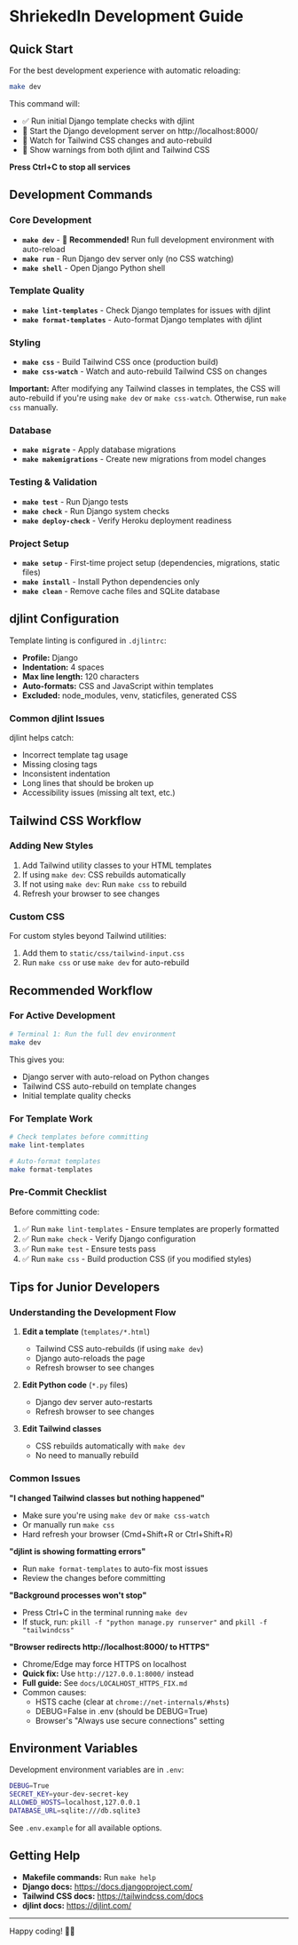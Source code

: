 # ShriekedIn Development Guide

## Quick Start

For the best development experience with automatic reloading:

```bash
make dev
```

This command will:
- ✅ Run initial Django template checks with djlint
- 🚀 Start the Django development server on http://localhost:8000/
- 👀 Watch for Tailwind CSS changes and auto-rebuild
- 🔄 Show warnings from both djlint and Tailwind CSS

**Press Ctrl+C to stop all services**

## Development Commands

### Core Development

- **`make dev`** - 🚀 **Recommended!** Run full development environment with auto-reload
- **`make run`** - Run Django dev server only (no CSS watching)
- **`make shell`** - Open Django Python shell

### Template Quality

- **`make lint-templates`** - Check Django templates for issues with djlint
- **`make format-templates`** - Auto-format Django templates with djlint

### Styling

- **`make css`** - Build Tailwind CSS once (production build)
- **`make css-watch`** - Watch and auto-rebuild Tailwind CSS on changes

**Important:** After modifying any Tailwind classes in templates, the CSS will auto-rebuild if you're using `make dev` or `make css-watch`. Otherwise, run `make css` manually.

### Database

- **`make migrate`** - Apply database migrations
- **`make makemigrations`** - Create new migrations from model changes

### Testing & Validation

- **`make test`** - Run Django tests
- **`make check`** - Run Django system checks
- **`make deploy-check`** - Verify Heroku deployment readiness

### Project Setup

- **`make setup`** - First-time project setup (dependencies, migrations, static files)
- **`make install`** - Install Python dependencies only
- **`make clean`** - Remove cache files and SQLite database

## djlint Configuration

Template linting is configured in `.djlintrc`:

- **Profile:** Django
- **Indentation:** 4 spaces
- **Max line length:** 120 characters
- **Auto-formats:** CSS and JavaScript within templates
- **Excluded:** node_modules, venv, staticfiles, generated CSS

### Common djlint Issues

djlint helps catch:
- Incorrect template tag usage
- Missing closing tags
- Inconsistent indentation
- Long lines that should be broken up
- Accessibility issues (missing alt text, etc.)

## Tailwind CSS Workflow

### Adding New Styles

1. Add Tailwind utility classes to your HTML templates
2. If using `make dev`: CSS rebuilds automatically
3. If not using `make dev`: Run `make css` to rebuild
4. Refresh your browser to see changes

### Custom CSS

For custom styles beyond Tailwind utilities:
1. Add them to `static/css/tailwind-input.css`
2. Run `make css` or use `make dev` for auto-rebuild

## Recommended Workflow

### For Active Development

```bash
# Terminal 1: Run the full dev environment
make dev
```

This gives you:
- Django server with auto-reload on Python changes
- Tailwind CSS auto-rebuild on template changes
- Initial template quality checks

### For Template Work

```bash
# Check templates before committing
make lint-templates

# Auto-format templates
make format-templates
```

### Pre-Commit Checklist

Before committing code:

1. ✅ Run `make lint-templates` - Ensure templates are properly formatted
2. ✅ Run `make check` - Verify Django configuration
3. ✅ Run `make test` - Ensure tests pass
4. ✅ Run `make css` - Build production CSS (if you modified styles)

## Tips for Junior Developers

### Understanding the Development Flow

1. **Edit a template** (`templates/*.html`)
   - Tailwind CSS auto-rebuilds (if using `make dev`)
   - Django auto-reloads the page
   - Refresh browser to see changes

2. **Edit Python code** (`*.py` files)
   - Django dev server auto-restarts
   - Refresh browser to see changes

3. **Edit Tailwind classes**
   - CSS rebuilds automatically with `make dev`
   - No need to manually rebuild

### Common Issues

**"I changed Tailwind classes but nothing happened"**
- Make sure you're using `make dev` or `make css-watch`
- Or manually run `make css`
- Hard refresh your browser (Cmd+Shift+R or Ctrl+Shift+R)

**"djlint is showing formatting errors"**
- Run `make format-templates` to auto-fix most issues
- Review the changes before committing

**"Background processes won't stop"**
- Press Ctrl+C in the terminal running `make dev`
- If stuck, run: `pkill -f "python manage.py runserver"` and `pkill -f "tailwindcss"`

**"Browser redirects http://localhost:8000/ to HTTPS"**
- Chrome/Edge may force HTTPS on localhost
- **Quick fix:** Use `http://127.0.0.1:8000/` instead
- **Full guide:** See `docs/LOCALHOST_HTTPS_FIX.md`
- Common causes:
  - HSTS cache (clear at `chrome://net-internals/#hsts`)
  - DEBUG=False in .env (should be DEBUG=True)
  - Browser's "Always use secure connections" setting

## Environment Variables

Development environment variables are in `.env`:

```bash
DEBUG=True
SECRET_KEY=your-dev-secret-key
ALLOWED_HOSTS=localhost,127.0.0.1
DATABASE_URL=sqlite:///db.sqlite3
```

See `.env.example` for all available options.

## Getting Help

- **Makefile commands:** Run `make help`
- **Django docs:** https://docs.djangoproject.com/
- **Tailwind CSS docs:** https://tailwindcss.com/docs
- **djlint docs:** https://djlint.com/

---

Happy coding! 🎃👻
